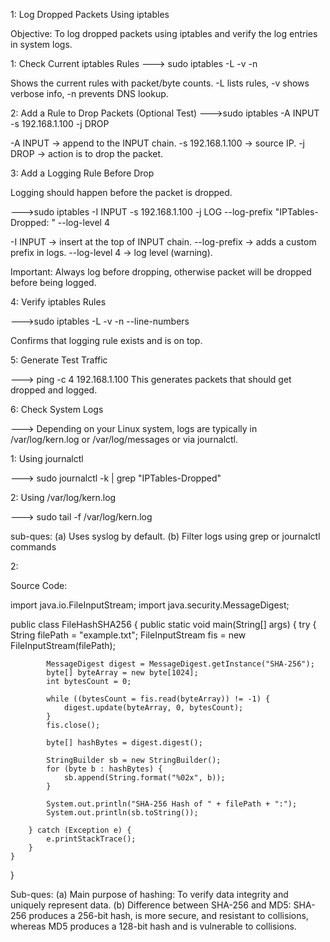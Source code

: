 1:
Log Dropped Packets Using iptables

Objective: To log dropped packets using iptables and verify the log entries in system logs.

1: Check Current iptables Rules
---> sudo iptables -L -v -n

Shows the current rules with packet/byte counts.
-L lists rules, -v shows verbose info, -n prevents DNS lookup.

2: Add a Rule to Drop Packets (Optional Test)
--->sudo iptables -A INPUT -s 192.168.1.100 -j DROP

-A INPUT → append to the INPUT chain.
-s 192.168.1.100 → source IP.
-j DROP → action is to drop the packet.

3: Add a Logging Rule Before Drop

Logging should happen before the packet is dropped.

--->sudo iptables -I INPUT -s 192.168.1.100 -j LOG --log-prefix "IPTables-Dropped: " --log-level 4

-I INPUT → insert at the top of INPUT chain.
--log-prefix → adds a custom prefix in logs.
--log-level 4 → log level (warning).

Important: Always log before dropping, otherwise packet will be dropped before being logged.

4: Verify iptables Rules

--->sudo iptables -L -v -n --line-numbers

Confirms that logging rule exists and is on top.

5: Generate Test Traffic

---> ping -c 4 192.168.1.100
This generates packets that should get dropped and logged.

6: Check System Logs

---> Depending on your Linux system, logs are typically in /var/log/kern.log or /var/log/messages or via journalctl.

1: Using journalctl

---> sudo journalctl -k | grep "IPTables-Dropped"

2: Using /var/log/kern.log

---> sudo tail -f /var/log/kern.log


sub-ques:
(a) Uses syslog by default.
(b) Filter logs using grep or journalctl commands

2: 

Source Code:

import java.io.FileInputStream;
import java.security.MessageDigest;

public class FileHashSHA256 {
    public static void main(String[] args) {
        try {
            String filePath = "example.txt";
            FileInputStream fis = new FileInputStream(filePath);

            MessageDigest digest = MessageDigest.getInstance("SHA-256");
            byte[] byteArray = new byte[1024];
            int bytesCount = 0;

            while ((bytesCount = fis.read(byteArray)) != -1) {
                digest.update(byteArray, 0, bytesCount);
            }
            fis.close();

            byte[] hashBytes = digest.digest();

            StringBuilder sb = new StringBuilder();
            for (byte b : hashBytes) {
                sb.append(String.format("%02x", b));
            }

            System.out.println("SHA-256 Hash of " + filePath + ":");
            System.out.println(sb.toString());

        } catch (Exception e) {
            e.printStackTrace();
        }
    }
}


Sub-ques:
(a) Main purpose of hashing: To verify data integrity and uniquely represent data.
(b) Difference between SHA-256 and MD5: SHA-256 produces a 256-bit hash, is more secure, and resistant to collisions, whereas MD5 produces a 128-bit hash and is vulnerable to collisions.
